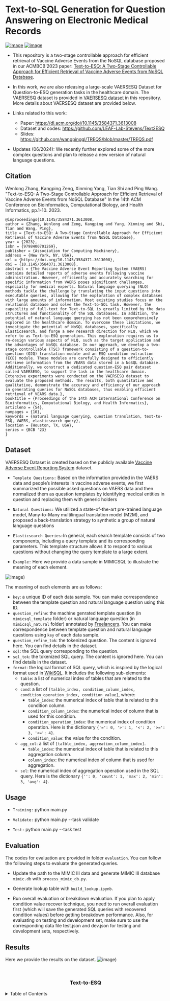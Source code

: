 # Text-to-SQL Generation for Question Answering on Electronic Medical Records

[![image](https://img.shields.io/badge/Made%20with-Python-1f425f.svg)](https://www.python.org/)
[![image](https://img.shields.io/pypi/l/ansicolortags.svg)](https://github.com/wangpinggl/TREQS/blob/master/LICENSE)


- This repository is a two-stage controllable approach for efficient retrieval of Vaccine Adverse Events from the NoSQL database proposed in our ACMBCB'2023 paper:
[Text-to-ESQ: A Two-Stage Controllable Approach for Efficient Retrieval of Vaccine Adverse Events from NoSQL Database](https://dl.acm.org/doi/10.1145/3584371.3613008). 

- In this work, we are also releasing a large-scale VAERSESQ Dataset for Question-to-ESQ generation tasks in the healthcare domain. The VAERSESQ dataset is provided in [VAERSESQ dataset](https://github.com/LEAF-Lab-Stevens/Text2ESQ) in this repository. More details about VAERSESQ dataset are provided below.

- Links related to this work:
  - Paper: https://dl.acm.org/doi/10.1145/3584371.3613008
  - Dataset and codes: https://github.com/LEAF-Lab-Stevens/Text2ESQ
  - Slides: https://github.com/wangpinggl/TREQS/blob/master/TREQS.pdf
  
- Updates (06/2024): We recently further explored some of the more complex questions and plan to release a new version of natural language questions. 

## Citation
Wenlong Zhang, Kangping Zeng, Xinming Yang, Tian Shi and Ping Wang. "Text-to-ESQ: A Two-Stage Controllable Approach for Efficient
Retrieval of Vaccine Adverse Events from NoSQL Database" In the 14th ACM Conference on Bioinformatics, 
Computational Biology, and Health Informatics, pp.1-10. 2023. 

```
@inproceedings{10.1145/3584371.3613008,
author = {Zhang, Wenlong and Zeng, Kangping and Yang, Xinming and Shi, Tian and Wang, Ping},
title = {Text-to-ESQ: A Two-Stage Controllable Approach for Efficient Retrieval of Vaccine Adverse Events from NoSQL Database},
year = {2023},
isbn = {9798400701269},
publisher = {Association for Computing Machinery},
address = {New York, NY, USA},
url = {https://doi.org/10.1145/3584371.3613008},
doi = {10.1145/3584371.3613008},
abstract = {The Vaccine Adverse Event Reporting System (VAERS) contains detailed reports of adverse events following vaccine administration. However, efficiently and accurately searching for specific information from VAERS poses significant challenges, especially for medical experts. Natural language querying (NLQ) methods tackle the challenge by translating the input questions into executable queries, allowing for the exploration of complex databases with large amounts of information. Most existing studies focus on the relational database and solve the Text-to-SQL task. However, the capability of full-text for Text-to-SQL is greatly limited by the data structures and functionality of the SQL databases. In addition, the potential of natural language querying has not been comprehensively explored in the healthcare domain. To overcome these limitations, we investigate the potential of NoSQL databases, specifically Elasticsearch, and forge a new research direction for NLQ, which we refer to as Text-to-ESQ generation. This exploration requires us to re-design various aspects of NLQ, such as the target application and the advantages of NoSQL database. In our approach, we develop a two-stage controllable (TSC) framework consisting of a question-to-question (Q2Q) translation module and an ESQ condition extraction (ECE) module. These modules are carefully designed to efficiently retrieve information from the VEARS data stored in a NoSQL database. Additionally, we construct a dedicated question-ESQ pair dataset called VAERSESQ, to support the task in the healthcare domain. Extensive experiments were conducted on the VAERSESQ dataset to evaluate the proposed methods. The results, both quantitative and qualitative, demonstrate the accuracy and efficiency of our approach in generating queries for NoSQL databases, thus enabling efficient retrieval of VEARS data.},
booktitle = {Proceedings of the 14th ACM International Conference on Bioinformatics, Computational Biology, and Health Informatics},
articleno = {54},
numpages = {10},
keywords = {natural language querying, question translation, text-to-ESQ, VAERS, elasticsearch query},
location = {Houston, TX, USA},
series = {BCB '23}
}
```

## Dataset
VAERSESQ Dataset is created based on the publicly available [Vaccine Adverse Event Reporting System](https://vaers.hhs.gov/data.html) dataset.

- ```Template Questions:``` Based on the
information provided in the VAERS data and people’s interests in vaccine adverse events, we first summarized the possible asked questions on VAERS data and then normalized them as question templates by identifying medical entities in question and replacing them with generic holders
- ```Natural Questions:``` We utilized a state-of-the-art pre-trained language model, Many-to-Many multilingual translation model (M2M), and proposed a back-translation strategy to synthetic a group of natural language questions
- ```Elasticsearch Queries:```In general, each search template consists of two components, including a query template and its corresponding parameters. This template structure allows it to respond to various questions without changing the query template to a large extent.

- ```Example:``` Here we provide a data sample in MIMICSQL to illustrate the meaning of each element.

![image](https://github.com/LEAF-Lab-Stevens/Text2ESQ/blob/WenlongZhang/QuestionSearchQuery.png))

The meaning of each elements are as follows:
- `key`: a unique ID of each data sample. You can make correspondence between the template question and natural language question using this ID.
- `question_refine`: the machine genrated template question (in `mimicsql_template` folder) or natural language question (in `mimicsql_natural` folder) annotated by [Freelancers](https://www.freelancer.com/). You can make correspondence between template question and natural language questions using `key` of each data sample.
- `question_refine_tok`: the tokenized question. The content is ignored here. You can find details in the dataset.
- `sql`: the SQL query corresponding to the question.
- `sql_tok`: the tokenized SQL query. The content is ignored here. You can find details in the dataset.
- `format`: the logical format of SQL query, which is inspired by the logical format used in [WikiSQL](https://github.com/salesforce/WikiSQL). It includes the following sub-elements:
  - `table`: a list of numerical index of tables that are related to the question.
  - `cond`: a list of `[talble_index, condition_column_index, condition_operation_index, condition_value]`, where:
    - `table_index`: the numerical index of table that is related to this condition column.
    - `condition_column_index`: the numerical index of column that is used for this condition.
    - `condition_operation_index`: the numerical index of condition operation. Here is the dictionary `{'=': 0, '>': 1, '<': 2, '>=': 3, '<=': 4}`.
    - `condition_value`: the value for the condition. 
  - `agg_col`: a list of `[talble_index, aggreation_column_index]`.
    - `table_index`: the numerical index of table that is related to this aggregation column.
    - `column_index`: the numerical index of column that is used for aggregation.
  - `sel`: the numerical index of aggregation operation used in the SQL query. Here is the dictionary `{'': 0, 'count': 1, 'max': 2, 'min': 3, 'avg': 4}`.

## Usage

- ```Training:``` python main.py 

- ```Validate:``` python main.py --task validate

- ```Test:``` python main.py --task test

## Evaluation

The codes for evaluation are provided in folder ```evaluation```. You can follow the following steps to evaluate the generated queries.

- Update the path to the MIMIC III data and generate MIMIC III database ```mimic.db``` with ```process_mimic_db.py```.

- Generate lookup table with ```build_lookup.ipynb```.

- Run overall evaluation or breakdown evaluation. If you plan to apply condition value recover technique, you need to run overall evaluation first (which will save the generated SQL queries with recovered condition values) before getting breakdown performance. Also, for evaluating on testing and development set, make sure to use the corresponding data file test.json and dev.json for testing and development sets, respectively.

## Results

Here we provide the results on the dataset.
![image](https://github.com/LEAF-Lab-Stevens/Text2ESQ/blob/WenlongZhang/Results.png))



<!-- Improved compatibility of back to top link: See: [https://github.com/othneildrew/Best-README-Template/pull/73](https://github.com/LEAF-Lab-Stevens/Text2ESQ/edit/main) -->
<a name="readme-top"></a>

<!-- PROJECT SHIELDS -->
<!--
*** I'm using markdown "reference style" links for readability.
*** Reference links are enclosed in brackets [ ] instead of parentheses ( ).
*** See the bottom of this document for the declaration of the reference variables
*** for contributors-url, forks-url, etc. This is an optional, concise syntax you may use.
*** https://www.markdownguide.org/basic-syntax/#reference-style-links
-->



<!-- PROJECT LOGO -->
<br />
<div align="center">

  <h3 align="center">Text-to-ESQ</h3>

</div>



<!-- TABLE OF CONTENTS -->
<details>
  <summary>Table of Contents</summary>
  <ol>
    <li>
      <a href="#about-the-project">About The Project</a>
      <ul>
        <li><a href="#built-with">Built With</a></li>
      </ul>
    </li>
    <li>
      <a href="#getting-started">Getting Started</a>
      <ul>
        <li><a href="#prerequisites">Prerequisites</a></li>
        <li><a href="#installation">Installation</a></li>
      </ul>
    </li>
    <li><a href="#usage">Usage</a></li>
    <li><a href="#roadmap">Roadmap</a></li>
    <li><a href="#contributing">Contributing</a></li>
    <li><a href="#license">License</a></li>
    <li><a href="#contact">Contact</a></li>
    <li><a href="#acknowledgments">Acknowledgments</a></li>
  </ol>
</details>
